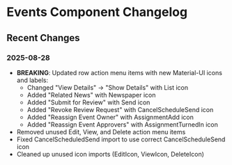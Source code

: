 # Events Component Changelog

## Recent Changes

### 2025-08-28
- **BREAKING**: Updated row action menu items with new Material-UI icons and labels:
  - Changed "View Details" → "Show Details" with List icon
  - Added "Related News" with Newspaper icon
  - Added "Submit for Review" with Send icon
  - Added "Revoke Review Request" with CancelScheduleSend icon
  - Added "Reassign Event Owner" with AssignmentAdd icon
  - Added "Reassign Event Approvers" with AssignmentTurnedIn icon
- Removed unused Edit, View, and Delete action menu items
- Fixed CancelScheduledSend import to use correct CancelScheduleSend icon
- Cleaned up unused icon imports (EditIcon, ViewIcon, DeleteIcon)